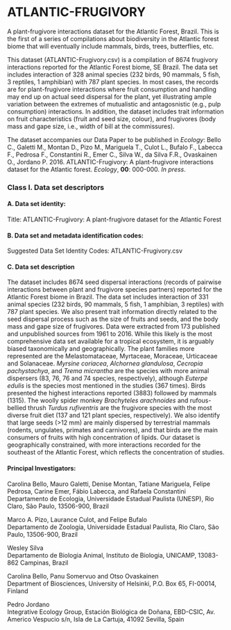 # ATLANTIC-FRUGIVORY
A plant-frugivore interactions dataset for the Atlantic Forest, Brazil. This is the first of a series of compilations about biodiversity in the Atlantic forest biome that will eventually include mammals, birds, trees, butterflies, etc.

This dataset (ATLANTIC-Frugivory.csv) is a compilation of 8674 frugivory interactions reported for the Atlantic Forest biome, SE Brazil. The data set includes interaction of 328 animal species (232 birds, 90 mammals, 5 fish, 3 reptiles, 1 amphibian) with 787 plant species. In most cases, the records are for plant-frugivore interactions where fruit consumption and handling may end up on actual seed dispersal for the plant, yet illustrating ample variation between the extremes of mutualistic and antagosnistic (e.g., pulp consumption) interactions. In addition, the dataset includes trait information on fruit characteristics (fruit and seed size, colour), and frugivores (body mass and gape size, i.e., width of bill at the commissures).

The dataset accompanies our Data Paper to be published in _Ecology_:
Bello C., Galetti M., Montan D., Pizo M., Mariguela T., Culot L., Bufalo F., Labecca F., Pedrosa F., Constantini R., Emer C., Silva W., da Silva F.R., Ovaskainen O., Jordano P. 2016. ATLANTIC-Frugivory: A plant-frugivore interactions dataset for the Atlantic forest. _Ecology_, **00**: 000-000. _In press_.

### Class I. Data set descriptors

#### A. Data set identity:
Title: ATLANTIC-Frugivory: A plant-frugivore dataset for the Atlantic Forest

#### B. Data set and metadata identification codes:
Suggested Data Set Identity Codes: ATLANTIC-Frugivory.csv

#### C. Data set description

The dataset includes 8674 seed dispersal interactions (records of pairwise interactions between plant and frugivore species partners) reported for the Atlantic Forest biome in Brazil. The data set includes interaction of 331 animal species (232 birds, 90 mammals, 5 fish, 1 amphibian, 3 reptiles) with 787 plant species. We also present trait information directly related to the seed dispersal process such as the size of fruits and seeds, and the body mass and gape size of frugivores. Data were extracted from 173 published and unpublished sources from 1961 to 2016. While this likely is the most comprehensive data set available for a tropical ecosystem, it is arguably biased taxonomically and geographically. The plant families more represented are the Melastomataceae, Myrtaceae, Moraceae, Urticaceae and Solanaceae. _Myrsine coriacea_, _Alchornea glandulosa_, _Cecropia pachystachya_,  and _Trema micrantha_ are the species with more animal dispersers (83, 76, 76 and 74 species, respectively), although _Euterpe edulis_ is the species most mentioned in the studies (367 times). Birds presented the highest interactions reported (3883) followed by mammals (1315). The woolly spider monkey _Brachyteles arachnoides_ and rufous-bellied thrush _Turdus rufiventris_ are the frugivore species with the most diverse fruit diet (137 and 121 plant species, respectively). We also identify that large seeds (>12 mm) are mainly dispersed by terrestrial mammals (rodents, ungulates, primates and carnivores), and that birds are the main consumers of fruits with high concentration of lipids. Our dataset is geographically constrained, with more interactions recorded for the southeast of the Atlantic Forest, which reflects the concentration of studies.

#### Principal Investigators:
Carolina Bello, Mauro Galetti, Denise Montan, Tatiane Mariguela, Felipe Pedrosa, Carine Emer, Fábio Labecca, and  Rafaela Constantini     
Departamento de Ecologia, Universidade Estadual Paulista (UNESP), Rio Claro, São Paulo, 13506-900, Brazil

Marco A. Pizo, Laurance Culot, and Felipe Bufalo    
Departamento de Zoologia, Universidade Estadual Paulista, Rio Claro, São Paulo, 13506-900, Brazil

Wesley Silva     
Departamento de Biologia Animal, Instituto de Biologia, UNICAMP, 13083-862 Campinas, Brazil

Carolina Bello, Panu Somervuo and Otso Ovaskainen     
Department of Biosciences, University of Helsinki, P.O. Box 65, FI-00014, Finland

Pedro Jordano      
Integrative Ecology Group, Estación Biológica de Doñana, EBD-CSIC, Av. Americo Vespucio s/n, Isla de La Cartuja, 41092 Sevilla, Spain
